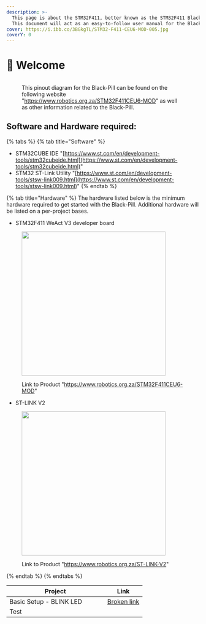 ```yaml
---
description: >-
  This page is about the STM32F411, better known as the STM32F411 Black-Pill.
  This document will act as an easy-to-follow user manual for the Black-Pill.
cover: https://i.ibb.co/3BGkgTL/STM32-F411-CEU6-MOD-005.jpg
coverY: 0
---
```


# 📔 Welcome

<figure><img src="https://i.ibb.co/3BGkgTL/STM32-F411-CEU6-MOD-005.jpg" alt=""><figcaption><p>This pinout diagram for the Black-Pill can be found on the following website "<a href="https://www.robotics.org.za/STM32F411CEU6-MOD">https://www.robotics.org.za/STM32F411CEU6-MOD</a>" as well as other information related to the Black-Pill.</p></figcaption></figure>

## Software and Hardware required: <a href="#software_and_hardware_requierments_heading" id="software_and_hardware_requierments_heading"></a>

{% tabs %}
{% tab title="Software" %}
* STM32CUBE IDE "[https://www.st.com/en/development-tools/stm32cubeide.html](https://www.st.com/en/development-tools/stm32cubeide.html)"
* STM32 ST-Link Utility "[https://www.st.com/en/development-tools/stsw-link009.html](https://www.st.com/en/development-tools/stsw-link009.html)"
{% endtab %}

{% tab title="Hardware" %}
The hardware listed below is the minimum hardware required to get started with the Black-Pill. Additional hardware will be listed on a per-project bases.

* STM32F411 WeAct V3 developer board

<figure><img src="https://www.robotics.org.za/image/cache/catalog/generic/STM32F411CEU6-MOD/STM32F411CEU6-MOD-000-650x350.jpg" alt="" width="375"><figcaption><p>Link to Product "<a href="https://www.robotics.org.za/STM32F411CEU6-MOD">https://www.robotics.org.za/STM32F411CEU6-MOD</a>"</p></figcaption></figure>

* ST-LINK V2

<figure><img src="https://www.robotics.org.za/image/cache/catalog/generic/ST-LINK-V2/ST-LINK-V2-003-650x350.jpg" alt="" width="375"><figcaption><p>Link to Product "<a href="https://www.robotics.org.za/ST-LINK-V2">https://www.robotics.org.za/ST-LINK-V2</a>"</p></figcaption></figure>
{% endtab %}
{% endtabs %}

<table><thead><tr><th width="239.33333333333331">Project</th><th>Link</th></tr></thead><tbody><tr><td>Basic Setup - BLINK LED</td><td><a data-mention href="broken-reference">Broken link</a></td></tr><tr><td>Test</td><td></td></tr></tbody></table>
